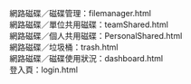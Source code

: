 網路磁碟／磁碟管理：filemanager.html  
網路磁碟／單位共用磁碟：teamShared.html  
網路磁碟／個人共用磁碟：PersonalShared.html  
網路磁碟／垃圾桶：trash.html  
網路磁碟／磁碟使用狀況：dashboard.html  
登入頁：login.html